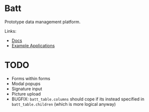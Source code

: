 Batt
====
Prototype data management platform.

Links:

* [Docs](docs)
* [Example Applications](examples)


TODO
====
* Forms within forms
* Modal popups
* Signature input
* Picture upload
* BUGFIX: `batt_table.columns` should cope if its instead specified in `batt_table.children` (which is more logical anyway)
